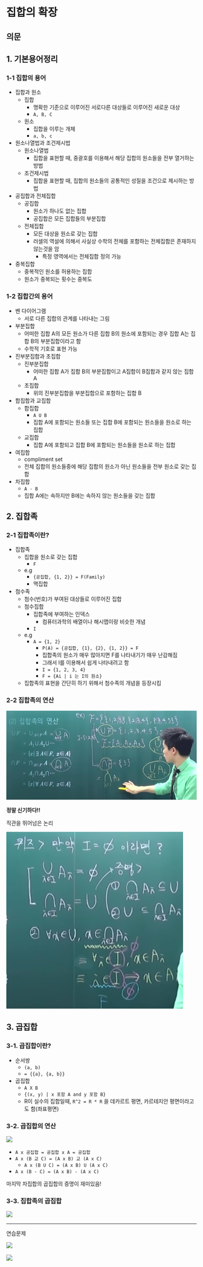 # 집합의 확장

## 의문

## 1. 기본용어정리

### 1-1 집합의 용어

- 집합과 원소
  - 집합
    - 명확한 기준으로 이루어진 서로다른 대상들로 이루어진 새로운 대상
    - `A, B, C`
  - 원소
    - 집합을 이루는 개체
    - `a, b, c`
- 원소나열법과 조건제시법
  - 원소나열법
    - 집합을 표현할 때, 중괄호를 이용해서 해당 집합의 원소들을 전부 열거하는 방법
  - 조건제시법
    - 집합을 표현할 때, 집합의 원소들의 공통적인 성질을 조건으로 제시하는 방법
- 공집합과 전체집합
  - 공집합
    - 원소가 하나도 없는 집합
    - 공집합은 모든 집합들의 부분집합
  - 전체집합
    - 모든 대상을 원소로 갖는 집합
    - 러셀의 역설에 의해서 사실상 수학의 전체를 포함하는 전체집합은 존재하지 않는것을 암
      - 특정 영역에서는 전체집합 정의 가능
- 중복집합
  - 중복적인 원소를 허용하는 집합
  - 원소가 중복되는 횟수는 중복도

### 1-2 집합간의 용어

- 벤 다이어그램
  - 서로 다른 집합의 관계를 나타내는 그림
- 부분집합
  - 어떠한 집합 A의 모든 원소가 다른 집합 B의 원소에 포함되는 경우 집합 A는 집합 B의 부분집합이라고 함
  - 수학적 기호로 표현 가능
- 진부분집합과 초집합
  - 진부분집합
    - 어떠한 집합 A가 집합 B의 부분집합이고 A집합이 B집합과 같지 않는 집합 A
  - 초집합
    - 위의 진부분집합을 부분집합으로 포함하는 집합 B
- 합집합과 교집합
  - 합집합
    - `A U B`
    - 집합 A에 포함되는 원소들 또는 집합 B에 포함되는 원소들을 원소로 하는 집합
  - 교집합
    - 집합 A에 포함되고 집합 B에 포함되는 원소들을 원소로 하는 집합
- 여집합
  - compliment set
  - 전체 집합의 원소들중에 해당 집합의 원소가 아닌 원소들을 전부 원소로 갖는 집합
- 차집합
  - `A - B`
  - 집합 A에는 속하지만 B에는 속하지 않는 원소들을 갖는 집합

## 2. 집합족

### 2-1 집합족이란?

- 집합족
  - 집합을 원소로 갖는 집합
    - `F`
  - e.g
    - `{공집합, {1, 2}} = F(Family)`
    - 멱집합
- 첨수족
  - 첨수(번호)가 부여된 대상들로 이루어진 집합
  - 첨수집합
    - 집합족에 부여하는 인덱스
      - 컴퓨터과학의 배열이나 해시맵이랑 비슷한 개념
    - `I`
  - e.g
    - `A = {1, 2}`
      - `P(A) = {공집합, {1}, {2}, {1, 2}} = F`
      - 집합족의 원소가 매우 많아지면 F를 나타내기가 매우 난감해짐
      - 그래서 I를 이용해서 쉽게 나타내려고 함
      - `I = {1, 2, 3, 4}`
      - `F = {Ai | i 는 I의 원소}`
  - 집합족의 표현을 간단히 하기 위해서 첨수족의 개념을 등장시킴

### 2-2 집합족의 연산

![](./images/ch2/family_set_operation.png)

**정말 신기하다!!**

직관을 뛰어넘은 논리

![](./images/ch2/family_set_operation_unsolved.png)

## 3. 곱집합

### 3-1. 곱집합이란?

- 순서쌍
  - `(a, b)`
  - `= {{a}, {a, b}}`
- 곱집합
  - `A X B`
  - `{(x, y) | x 포함 A and y 포함 B}`
  - R이 실수의 집합일때, `R^2 = R * R` 을 데카르트 평면, 카르테지안 평면이라고도 함(좌표평면)

### 3-2. 곱집합의 연산

![](./images/product_set_operation.png)

- `A x 공집합 = 공집합 x A = 공집합`
- `A x (B 교 C) = (A x B) 교 (A x C)`
  - `A x (B U C) = (A x B) U (A x C)`
- `A x (B - C) = (A x B) - (A x C)`

마지막 차집합의 곱집합의 증명이 재미있음!

### 3-3. 집합족의 곱집합

![](./images/product_set_operation2.png)

---

연습문제

![](./images/product_set_operation3.png)

![](./images/product_set_operation4.png)
